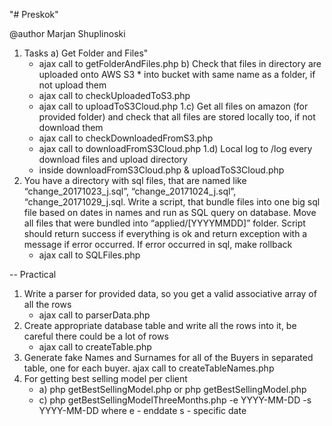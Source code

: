 "# Preskok" 

@author Marjan Shuplinoski


1) Tasks 
a) Get Folder and Files" 
    - ajax call to getFolderAndFiles.php 
b) Check that files in directory are uploaded onto AWS S3 * into bucket with same name as a folder, if not upload them 
    - ajax call to checkUploadedToS3.php 
    - ajax call to uploadToS3Cloud.php 
1.c) Get all files on amazon (for provided folder) and check that all files are stored locally too, if not download them 
    - ajax call to checkDownloadedFromS3.php 
    - ajax call to downloadFromS3Cloud.php 
1.d) Local log to /log every download files and upload directory 
   - inside downloadFromS3Cloud.php & uploadToS3Cloud.php
2) You have a directory with sql files, that are named like “change_20171023_j.sql”, “change_20171024_j.sql”, “change_20171029_j.sql. Write a script, that bundle files into one big sql file based on dates in names and run as SQL query on database. Move all files that were bundled into “applied/[YYYYMMDD]” folder. Script should return success if everything is ok and return exception with a message if error occurred. If error occurred in sql, make rollback 
    - ajax call to SQLFiles.php


-- Practical
1) Write a parser for provided data, so you get a valid associative array of all the rows
    - ajax call to parserData.php
2) Create appropriate database table and write all the rows into it, be careful there could be a lot of rows
    - ajax call to createTable.php
3) Generate fake Names and Surnames for all of the Buyers in separated table, one for each buyer.
    ajax call to createTableNames.php 
4) For getting best selling model per client
    - a) php getBestSellingModel.php or php getBestSellingModel.php <BuyerID>
    - c) php getBestSellingModelThreeMonths.php -e YYYY-MM-DD -s YYYY-MM-DD 
        where e - enddate s - specific date
        
          